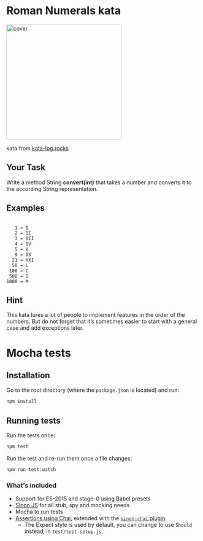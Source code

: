 # Roman Numerals kata

<img src="http://kata-log.rocks/images/roman_numerals.jpg" width="300px" alt="cover"/>

kata from [kata-log.rocks](http://kata-log.rocks/roman-numerals-kata)

## Your Task
Write a method String **convert(int)** that takes a number and converts it to the according String representation.

## Examples
<code>
   1 ➔ I
   2 ➔ II
   3 ➔ III
   4 ➔ IV
   5 ➔ V
   9 ➔ IX
  21 ➔ XXI
  50 ➔ L
 100 ➔ C
 500 ➔ D
1000 ➔ M
</code>

## Hint
This kata lures a lot of people to implement features in the order of the numbers. But do not forget that it’s sometimes easier to start with a general case and add exceptions later.

# Mocha tests

## Installation

Go to the root directory (where the `package.json` is located) and run:

```bash
npm install
```

## Running tests

Run the tests once:

```bash
npm test
```

Run the test and re-run them once a file changes:

```bash
npm run test:watch
```

### What's included

* Support for ES-2015 and stage-0 using Babel presets
* [Sinon JS](http://sinonjs.org/) for all stub, spy and mocking needs
* Mocha to run tests
* [Assertions using Chai]((http://chaijs.com/api/bdd)), extended with the
  [`sinon-chai` plugin](https://github.com/domenic/sinon-chai).
  * The Expect style is used by default,
  you can change to use `Should` instead, in `test/test-setup.js`,
